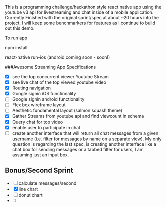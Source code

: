 This is  a programming challenge/hackathon style react native app using the youtube v3 api for livestreaming and chat inside of a mobile application. Currently Finished with the original sprint/spec at about ~20 hours into the project, I will keep some benchmarkers for features as I continue to build out this demo.

To run app

npm install

react-native run-ios (android coming soon - soon!)

###Awesome Streaming App Specifications
- [x] see the top concurrent viewer Youtube Stream
- [x] see live chat of the top viewed youtube video
- [x] Routing navigation
- [x] Google signin iOS functionality
- [ ] Google signin android functionality
- [ ] Flex box wireframe layout
- [ ] Aesthetic fundamental layout (salmon squash theme)
- [x] Gather Streams from youtube api and find viewcount in schema
- [x] Query chat for top video
- [x] enable user to participate in chat
- [ ] create another interface that will return all chat messages from a given username (i.e. filter for messages by name on a separate view).
My only question is regarding the last spec, is creating another interface like a chat box for sending messages or a tabbed filter for users, I am assuming just an input box.
## Bonus/Second Sprint
- [ ] calculate messages/second
- [x] line chart
- [ ] donut chart
- [ ]
